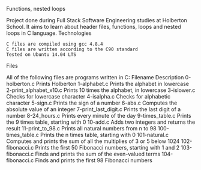 Functions, nested loops

Project done during Full Stack Software Engineering studies at Holberton School. It aims to learn about header files, functions, loops and nested loops in C language.
Technologies

    C files are compiled using gcc 4.8.4
    C files are written according to the C90 standard
    Tested on Ubuntu 14.04 LTS

Files

All of the following files are programs written in C:
Filename 	Description
0-holberton.c 	Prints Holberton
1-alphabet.c 	Prints the alphabet in lowercase
2-print_alphabet_x10.c 	Prints 10 times the alphabet, in lowercase
3-islower.c 	Checks for lowercase character
4-isalpha.c 	Checks for alphabetic character
5-sign.c 	Prints the sign of a number
6-abs.c 	Computes the absolute value of an integer
7-print_last_digit.c 	Prints the last digit of a number
8-24_hours.c 	Prints every minute of the day
9-times_table.c 	Prints the 9 times table, starting with 0
10-add.c 	Adds two integers and returns the result
11-print_to_98.c 	Prints all natural numbers from n to 98
100-times_table.c 	Prints the n times table, starting with 0
101-natural.c 	Computes and prints the sum of all the multiplies of 3 or 5 below 1024
102-fibonacci.c 	Prints the first 50 Fibonacci numbers, starting with 1 and 2
103-fibonacci.c 	Finds and prints the sum of the even-valued terms
104-fibonacci.c 	Finds and prints the first 98 Fibonacci numbers

